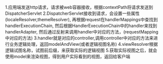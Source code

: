 1.应用端发送http请求，请求被web容器接收，根据contextPath将请求发送到DispatcherServlet
2.DispatcherServlet接收到请求，会设置一些属性(localeResolver,themeResolver),
  再根据request在handlerMappings中查找到handlerExecutionChain,
  然后根据HandlerExecutionChain中的handler来找到handlerAdapter,
  然后通过反射来调用handler中对应的方法，(requestMapping中对应的方法)
3.handler就是对应的controller,调用controller中对应的方法来进行业务逻辑处理，返回modelAndView(或者逻辑视图名称)
4.viewResolver根据逻辑试图名称，试图前后缀，来获取实际的逻辑视图
5.获取实际视图之后，就会使用model来渲染视图，得到用户实际看到的视图，返回给客户端